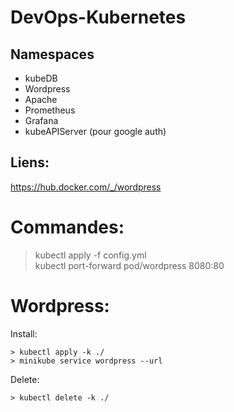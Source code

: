 # DevOps-Kubernetes

## Namespaces

- kubeDB
- Wordpress
- Apache
- Prometheus
- Grafana
- kubeAPIServer (pour google auth)

## Liens:
https://hub.docker.com/_/wordpress

# Commandes:
> kubectl apply -f config.yml  
> kubectl port-forward pod/wordpress 8080:80

# Wordpress:

Install: 
```
> kubectl apply -k ./
> minikube service wordpress --url
```
Delete:
```
> kubectl delete -k ./
```

